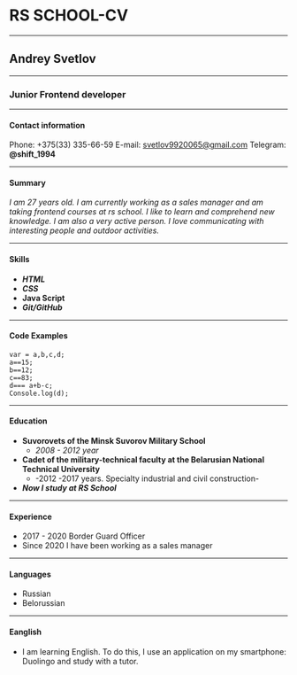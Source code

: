 # RS SCHOOL-CV
***
## Andrey Svetlov 
***
### Junior Frontend developer
---
#### Contact information
Phone: +375(33) 335-66-59
E-mail: svetlov9920065@gmail.com
Telegram: __@shift_1994__
***
#### Summary
_I am 27 years old. I am currently working as a sales manager and am taking frontend courses at rs school. I like to learn and comprehend new knowledge. I am also a very active person. I love communicating with interesting people and outdoor activities._
***
#### Skills
* ___HTML___
* ___CSS___
* ____Java Script____
* ___Git/GitHub___
***
#### Code Examples

```
var = a,b,c,d;
a==15;
b==12;
c==83;
d=== a+b-c;
Console.log(d);
```
*** 
#### Education

* __Suvorovets of the Minsk Suvorov Military School__
    + _2008 - 2012 year_
* __Cadet of the military-technical faculty at the Belarusian National Technical University__
    + -2012 -2017 years. Specialty industrial and civil construction-
* ___Now I study at RS School___
***
#### Experience
 * 2017 - 2020 Border Guard Officer
 * Since 2020 I have been working as a sales manager
 ***
 #### Languages
  * Russian
  * Belorussian
  ***
  #### Eanglish
  * I am learning English. To do this, I use an application on my smartphone: Duolingo and study with a tutor.